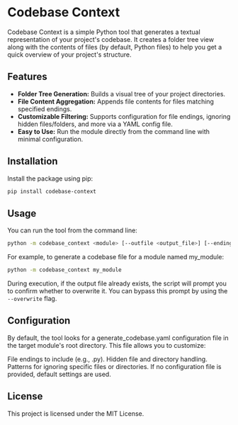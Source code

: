 # Codebase Context

Codebase Context is a simple Python tool that generates a textual representation of your project's codebase. It creates a folder tree view along with the contents of files (by default, Python files) to help you get a quick overview of your project's structure.

## Features

- **Folder Tree Generation:** Builds a visual tree of your project directories.
- **File Content Aggregation:** Appends file contents for files matching specified endings.
- **Customizable Filtering:** Supports configuration for file endings, ignoring hidden files/folders, and more via a YAML config file.
- **Easy to Use:** Run the module directly from the command line with minimal configuration.

## Installation

Install the package using pip:

```bash
pip install codebase-context
```

## Usage

You can run the tool from the command line:

```bash
python -m codebase_context <module> [--outfile <output_file>] [--endings <file_endings>] [--config <config_file>] [--overwrite]
```

For example, to generate a codebase file for a module named my_module:

```bash
python -m codebase_context my_module
```

During execution, if the output file already exists, the script will prompt you to confirm whether to overwrite it. You can bypass this prompt by using the `--overwrite` flag.

## Configuration

By default, the tool looks for a generate_codebase.yaml configuration file in the target module's root directory. This file allows you to customize:

File endings to include (e.g., .py).
Hidden file and directory handling.
Patterns for ignoring specific files or directories.
If no configuration file is provided, default settings are used.

## License

This project is licensed under the MIT License.
